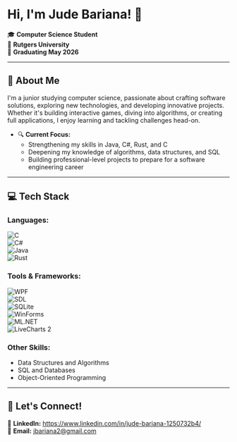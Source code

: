 # Hi, I'm Jude Bariana! 👋  

🎓 **Computer Science Student**  
📍 **Rutgers University**  
📅 **Graduating May 2026**

---

## 🚀 About Me  

I'm a junior studying computer science, passionate about crafting software solutions, exploring new technologies, and developing innovative projects. Whether it's building interactive games, diving into algorithms, or creating full applications, I enjoy learning and tackling challenges head-on.  

- 🔍 **Current Focus:**  
  - Strengthening my skills in Java, C#, Rust, and C  
  - Deepening my knowledge of algorithms, data structures, and SQL  
  - Building professional-level projects to prepare for a software engineering career  

---

## 💻 Tech Stack  

### **Languages:**  
![C](https://img.shields.io/badge/C-00599C?style=flat-square&logo=c&logoColor=white)  
![C#](https://img.shields.io/badge/C%23-239120?style=flat-square&logo=c-sharp&logoColor=white)  
![Java](https://img.shields.io/badge/Java-007396?style=flat-square&logo=java&logoColor=white)  
![Rust](https://img.shields.io/badge/Rust-000000?style=flat-square&logo=rust&logoColor=white)  

### **Tools & Frameworks:**  
![WPF](https://img.shields.io/badge/WPF-68217A?style=flat-square&logo=.net&logoColor=white)  
![SDL](https://img.shields.io/badge/SDL-003A70?style=flat-square&logo=sdl&logoColor=white)  
![SQLite](https://img.shields.io/badge/SQLite-003B57?style=flat-square&logo=sqlite&logoColor=white)  
![WinForms](https://img.shields.io/badge/WinForms-68217A?style=flat-square&logo=.net&logoColor=white)  
![ML.NET](https://img.shields.io/badge/ML.NET-3498DB?style=flat-square&logo=.net&logoColor=white)  
![LiveCharts 2](https://img.shields.io/badge/LiveCharts%202-17A2B8?style=flat-square&logo=livecharts&logoColor=white)  


### **Other Skills:**  
- Data Structures and Algorithms  
- SQL and Databases  
- Object-Oriented Programming  
---


## 🎯 Let's Connect!  

💼 **LinkedIn:** https://www.linkedin.com/in/jude-bariana-1250732b4/  
📧 **Email:** jbariana2@gmail.com  
